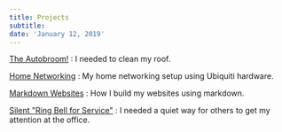 ```yaml
---
title: Projects
subtitle:
date: 'January 12, 2019'
---
```


[The Autobroom!](autobroom)
:    I needed to clean my roof.

[Home Networking](home-networking)
:    My home networking setup using Ubiquiti hardware.

[Markdown Websites](markdown-websites)
:    How I build my websites using markdown.

[Silent "Ring Bell for Service"](silent-ring-bell-for-service)
:    I needed a quiet way for others to get my attention at the office.

<!--
[Bottleshaker](bottleshaker)
:    Making carbonated water at home is simple, but tedious -- so I attempted to automate it.

[Chiminea](chiminea)
:    Practicing my welding and fabrication by building a chiminea for a friend.

[Garden Shed](garden-shed)
:    Get the yard tools out of the garage and make use of an awkward corner of my property.
-->
